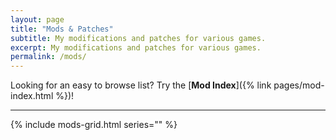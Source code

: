 ```yaml
---
layout: page
title: "Mods & Patches"
subtitle: My modifications and patches for various games.
excerpt: My modifications and patches for various games.
permalink: /mods/
---
```


Looking for an easy to browse list? Try the [**Mod Index**]({% link pages/mod-index.html %})!

***
 
{% include mods-grid.html series="" %}